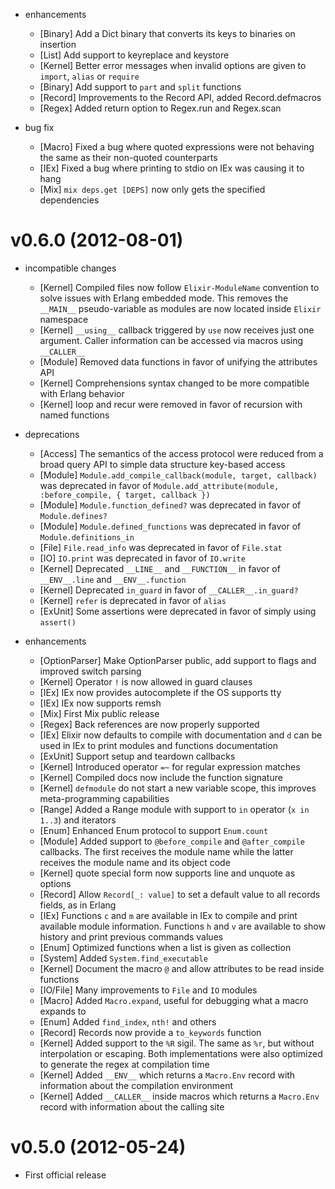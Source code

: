 * enhancements
  * [Binary] Add a Dict binary that converts its keys to binaries on insertion
  * [List] Add support to keyreplace and keystore
  * [Kernel] Better error messages when invalid options are given to `import`, `alias` or `require`
  * [Binary] Add support to `part` and `split` functions
  * [Record] Improvements to the Record API, added Record.defmacros
  * [Regex] Added return option to Regex.run and Regex.scan

* bug fix
  * [Macro] Fixed a bug where quoted expressions were not behaving the same as their non-quoted counterparts
  * [IEx] Fixed a bug where printing to stdio on IEx was causing it to hang
  * [Mix] `mix deps.get [DEPS]` now only gets the specified dependencies

# v0.6.0 (2012-08-01)

* incompatible changes
  * [Kernel] Compiled files now follow `Elixir-ModuleName` convention to solve issues with Erlang embedded mode. This removes the `__MAIN__` pseudo-variable as modules are now located inside `Elixir` namespace
  * [Kernel] `__using__` callback triggered by `use` now receives just one argument. Caller information can be accessed via macros using `__CALLER__`
  * [Module] Removed data functions in favor of unifying the attributes API
  * [Kernel] Comprehensions syntax changed to be more compatible with Erlang behavior
  * [Kernel] loop and recur were removed in favor of recursion with named functions

* deprecations
  * [Access] The semantics of the access protocol were reduced from a broad query API to simple data structure key-based access
  * [Module] `Module.add_compile_callback(module, target, callback)` was deprecated in favor of `Module.add_attribute(module, :before_compile, { target, callback })`
  * [Module] `Module.function_defined?` was deprecated in favor of `Module.defines?`
  * [Module] `Module.defined_functions` was deprecated in favor of `Module.definitions_in`
  * [File] `File.read_info` was deprecated in favor of `File.stat`
  * [IO] `IO.print` was deprecated in favor of `IO.write`
  * [Kernel] Deprecated `__LINE__` and `__FUNCTION__` in favor of `__ENV__.line` and `__ENV__.function`
  * [Kernel] Deprecated `in_guard` in favor of `__CALLER__.in_guard?`
  * [Kernel] `refer` is deprecated in favor of `alias`
  * [ExUnit] Some assertions were deprecated in favor of simply using `assert()` 

* enhancements
  * [OptionParser] Make OptionParser public, add support to flags and improved switch parsing
  * [Kernel] Operator `!` is now allowed in guard clauses
  * [IEx] IEx now provides autocomplete if the OS supports tty
  * [IEx] IEx now supports remsh
  * [Mix] First Mix public release
  * [Regex] Back references are now properly supported
  * [IEx] Elixir now defaults to compile with documentation and `d` can be used in IEx to print modules and functions documentation
  * [ExUnit] Support setup and teardown callbacks
  * [Kernel] Introduced operator `=~` for regular expression matches
  * [Kernel] Compiled docs now include the function signature
  * [Kernel] `defmodule` do not start a new variable scope, this improves meta-programming capabilities
  * [Range] Added a Range module with support to `in` operator (`x in 1..3`) and iterators
  * [Enum] Enhanced Enum protocol to support `Enum.count`
  * [Module] Added support to `@before_compile` and `@after_compile` callbacks. The first receives the module name while the latter receives the module name and its object code
  * [Kernel] quote special form now supports line and unquote as options
  * [Record] Allow `Record[_: value]` to set a default value to all records fields, as in Erlang
  * [IEx] Functions `c` and `m` are available in IEx to compile and print available module information. Functions `h` and `v` are available to show history and print previous commands values
  * [Enum] Optimized functions when a list is given as collection
  * [System] Added `System.find_executable`
  * [Kernel] Document the macro `@` and allow attributes to be read inside functions
  * [IO/File] Many improvements to `File` and `IO` modules
  * [Macro] Added `Macro.expand`, useful for debugging what a macro expands to
  * [Enum] Added `find_index`, `nth!` and others
  * [Record] Records now provide a `to_keywords` function
  * [Kernel] Added support to the `%R` sigil. The same as `%r`, but without interpolation or escaping. Both implementations were also optimized to generate the regex at compilation time
  * [Kernel] Added `__ENV__` which returns a `Macro.Env` record with information about the compilation environment
  * [Kernel] Added `__CALLER__` inside macros which returns a `Macro.Env` record with information about the calling site

# v0.5.0 (2012-05-24)

* First official release